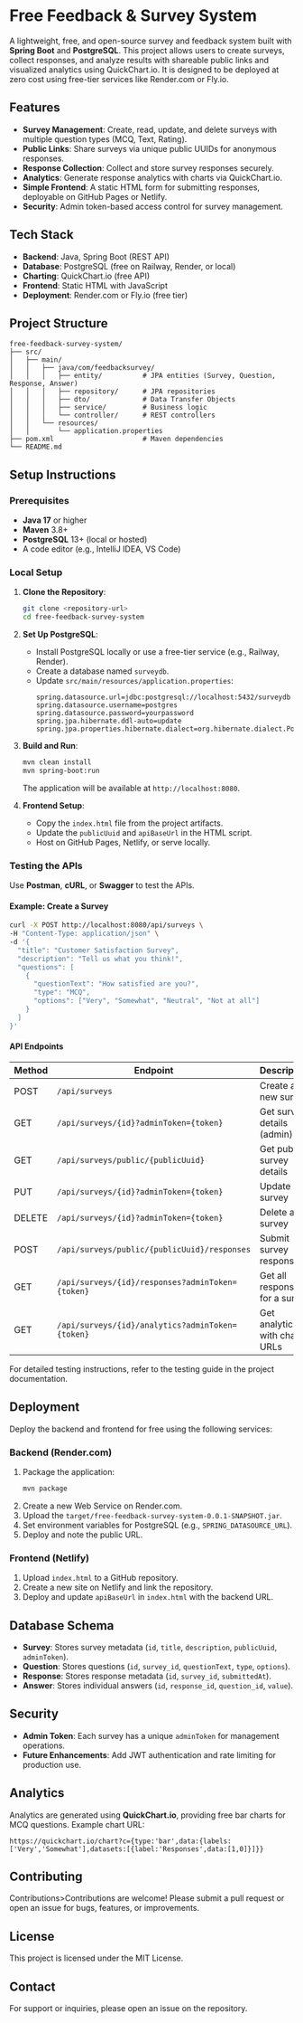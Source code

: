 # Free Feedback & Survey System

A lightweight, free, and open-source survey and feedback system built with **Spring Boot** and **PostgreSQL**. This project allows users to create surveys, collect responses, and analyze results with shareable public links and visualized analytics using QuickChart.io. It is designed to be deployed at zero cost using free-tier services like Render.com or Fly.io.

## Features
- **Survey Management**: Create, read, update, and delete surveys with multiple question types (MCQ, Text, Rating).
- **Public Links**: Share surveys via unique public UUIDs for anonymous responses.
- **Response Collection**: Collect and store survey responses securely.
- **Analytics**: Generate response analytics with charts via QuickChart.io.
- **Simple Frontend**: A static HTML form for submitting responses, deployable on GitHub Pages or Netlify.
- **Security**: Admin token-based access control for survey management.

## Tech Stack
- **Backend**: Java, Spring Boot (REST API)
- **Database**: PostgreSQL (free on Railway, Render, or local)
- **Charting**: QuickChart.io (free API)
- **Frontend**: Static HTML with JavaScript
- **Deployment**: Render.com or Fly.io (free tier)

## Project Structure
```
free-feedback-survey-system/
├── src/
│   ├── main/
│   │   ├── java/com/feedbacksurvey/
│   │   │   ├── entity/          # JPA entities (Survey, Question, Response, Answer)
│   │   │   ├── repository/      # JPA repositories
│   │   │   ├── dto/             # Data Transfer Objects
│   │   │   ├── service/         # Business logic
│   │   │   └── controller/      # REST controllers
│   │   └── resources/
│   │       └── application.properties
├── pom.xml                      # Maven dependencies
└── README.md
```

## Setup Instructions

### Prerequisites
- **Java 17** or higher
- **Maven** 3.8+
- **PostgreSQL** 13+ (local or hosted)
- A code editor (e.g., IntelliJ IDEA, VS Code)

### Local Setup
1. **Clone the Repository**:
   ```bash
   git clone <repository-url>
   cd free-feedback-survey-system
   ```

2. **Set Up PostgreSQL**:
   - Install PostgreSQL locally or use a free-tier service (e.g., Railway, Render).
   - Create a database named `surveydb`.
   - Update `src/main/resources/application.properties`:
     ```properties
     spring.datasource.url=jdbc:postgresql://localhost:5432/surveydb
     spring.datasource.username=postgres
     spring.datasource.password=yourpassword
     spring.jpa.hibernate.ddl-auto=update
     spring.jpa.properties.hibernate.dialect=org.hibernate.dialect.PostgreSQLDialect
     ```

3. **Build and Run**:
   ```bash
   mvn clean install
   mvn spring-boot:run
   ```
   The application will be available at `http://localhost:8080`.

4. **Frontend Setup**:
   - Copy the `index.html` file from the project artifacts.
   - Update the `publicUuid` and `apiBaseUrl` in the HTML script.
   - Host on GitHub Pages, Netlify, or serve locally.

### Testing the APIs
Use **Postman**, **cURL**, or **Swagger** to test the APIs.

#### Example: Create a Survey
```bash
curl -X POST http://localhost:8080/api/surveys \
-H "Content-Type: application/json" \
-d '{
  "title": "Customer Satisfaction Survey",
  "description": "Tell us what you think!",
  "questions": [
    {
      "questionText": "How satisfied are you?",
      "type": "MCQ",
      "options": ["Very", "Somewhat", "Neutral", "Not at all"]
    }
  ]
}'
```

#### API Endpoints
| Method | Endpoint                              | Description                              |
|--------|---------------------------------------|------------------------------------------|
| POST   | `/api/surveys`                       | Create a new survey                      |
| GET    | `/api/surveys/{id}?adminToken={token}` | Get survey details (admin)              |
| GET    | `/api/surveys/public/{publicUuid}`   | Get public survey details                |
| PUT    | `/api/surveys/{id}?adminToken={token}` | Update a survey                        |
| DELETE | `/api/surveys/{id}?adminToken={token}` | Delete a survey                        |
| POST   | `/api/surveys/public/{publicUuid}/responses` | Submit survey responses           |
| GET    | `/api/surveys/{id}/responses?adminToken={token}` | Get all responses for a survey |
| GET    | `/api/surveys/{id}/analytics?adminToken={token}` | Get analytics with chart URLs  |

For detailed testing instructions, refer to the testing guide in the project documentation.

## Deployment
Deploy the backend and frontend for free using the following services:

### Backend (Render.com)
1. Package the application:
   ```bash
   mvn package
   ```
2. Create a new Web Service on Render.com.
3. Upload the `target/free-feedback-survey-system-0.0.1-SNAPSHOT.jar`.
4. Set environment variables for PostgreSQL (e.g., `SPRING_DATASOURCE_URL`).
5. Deploy and note the public URL.

### Frontend (Netlify)
1. Upload `index.html` to a GitHub repository.
2. Create a new site on Netlify and link the repository.
3. Deploy and update `apiBaseUrl` in `index.html` with the backend URL.

## Database Schema
- **Survey**: Stores survey metadata (`id`, `title`, `description`, `publicUuid`, `adminToken`).
- **Question**: Stores questions (`id`, `survey_id`, `questionText`, `type`, `options`).
- **Response**: Stores response metadata (`id`, `survey_id`, `submittedAt`).
- **Answer**: Stores individual answers (`id`, `response_id`, `question_id`, `value`).

## Security
- **Admin Token**: Each survey has a unique `adminToken` for management operations.
- **Future Enhancements**: Add JWT authentication and rate limiting for production use.

## Analytics
Analytics are generated using **QuickChart.io**, providing free bar charts for MCQ questions. Example chart URL:
```
https://quickchart.io/chart?c={type:'bar',data:{labels:['Very','Somewhat'],datasets:[{label:'Responses',data:[1,0]}]}}
```

## Contributing
Contributions>Contributions are welcome! Please submit a pull request or open an issue for bugs, features, or improvements.

## License
This project is licensed under the MIT License.

## Contact
For support or inquiries, please open an issue on the repository.